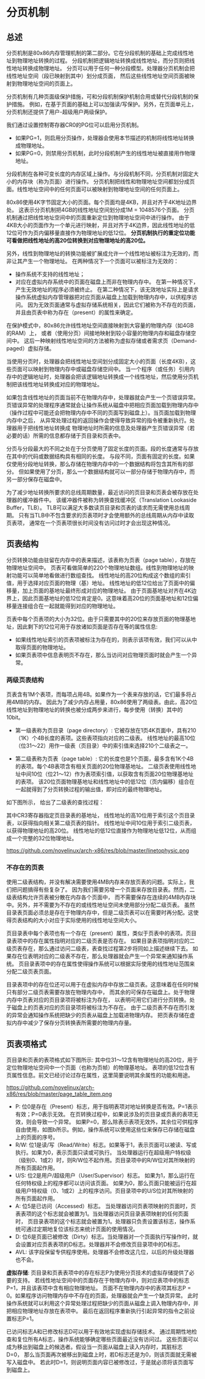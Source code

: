 分页机制
================================================================================

总述
--------------------------------------------------------------------------------

分页机制是80x86内存管理机制的第二部分。它在分段机制的基础上完成线性地址到物理地址转换的过程。
分段机制把逻辑地址转换成线性地址，而分页则把线性地址转换成物理地址。
分页可以用于任何一种分段模型。处理器分页机制会把线性地址空间（段已映射到其中）划分成页面，
然后这些线性地址空间页面被映射到物理地址空间的页面上。

分页机制有几种页面级保护措施，可和分段机制保护机制合用或替代分段机制的保护措施。
例如，在基于页面的基础上可以加强读/写保护。另外，在页面单元上，分页机制还提供了用户-超级用户两级保护。

我们通过设置控制寄存器CR0的PG位可以启用分页机制。

* 如果PG=1，则启用分页操作，处理器会使用本节描述的机制将线性地址转换成物理地址。
* 如果PG=0，则禁用分页机制，此时分段机制产生的线性地址被直接用作物理地址。

分段机制在各种可变长度的内存区域上操作。与分段机制不同，分页机制对固定大小的内存块（称为页面）进行操作。
分页机制把线性和物理地址空间都划分成页面。线性地址空间中的任何页面可以被映射到物理地址空间的任何页面上。

80x86使用4K字节固定大小的页面。每个页面均是4KB，并且对齐于4K地址边界处。
这表示分页机制把4GB的线性地址空间划分成1M = 1048576个页面。
分页机制通过把线性地址空间中的页面重新定位到物理地址空间中进行操作。
由于4KB大小的页面作为一个单元进行映射，并且对齐于4K边界，因此线性地址的低12位可作为页内偏移量直接作为物理地址的低12位。
**分页机制执行的重定位功能可看做把线性地址的高20位转换到对应物理地址的高20位。**

另外，线性到物理地址的转换功能被扩展成允许一个线性地址被标注为无效的，而非让其产生一个物理地址。
在两种情况下一个页面可以被标注为无效的：
* 操作系统不支持的线性地址；
* 对应在虚拟内存系统中的页面在磁盘上而非在物理内存中。
在第一种情况下，产生无效地址的程序必须被终止。
在第二种情况下，该无效地址实际上是请求操作系统虚拟内存管理器把对应页面从磁盘上加载到物理内存中，以供程序访问。
因为无效页面通常与虚拟存储系统相关，因此它们被称为不存在的页面，并且由页表中称为存在（present）的属性来确定。

在保护模式中，80x86允许线性地址空间直接映射到大容量的物理内存（如4GB的RAM）上，
或者（使用分页）间接地映射到较小容量的物理内存和磁盘存储空间中。
这后一种映射线性地址空间的方法被称为虚拟存储或者需求页（Demand-paged）虚拟存储。

当使用分页时，处理器会把线性地址空间划分成固定大小的页面（长度4KB），这些页面可以映射到物理内存中或磁盘存储空间中。
当一个程序（或任务）引用内存中的逻辑地址时，处理器会把该逻辑地址转换成一个线性地址，然后使用分页机制把该线性地址转换成对应的物理地址。

如果包含线性地址的页面当前不在物理内存中，处理器就会产生一个页错误异常。
页错误异常的处理程序通常就会让操作系统从磁盘中把相应页面加载到物理内存中
（操作过程中可能还会把物理内存中不同的页面写到磁盘上）。当页面加载到物理内存中之后，
从异常处理过程的返回操作会使得导致异常的指令被重新执行。处理器用于把线性地址转换成
物理地址时所需的信息及处理器产生页错误异常（若必要的话）所需的信息都存储于页目录和页表中。

分页与分段最大的不同之处在于分页使用了固定长度的页面。段的长度通常与存放在其中的代码或数据结构具有相同的长度。
与段不同，页面有固定的长度。如果仅使用分段地址转换，那么存储在物理内存中的一个数据结构将包含其所有的部分。
但如果使用了分页，那么一个数据结构就可以一部分存储于物理内存中，而另一部分保存在磁盘中。

为了减少地址转换所要求的总线周期数量，最近访问的页目录和页表会被存放在处理器的缓冲器件中。
该缓冲器件被称为转换查找缓冲区（Translation Lookaside Buffer，TLB）。
TLB可以满足大多数读页目录和页表的请求而无需使用总线周期。
只有当TLB中不包含要求的页表项时才会使用额外的总线周期从内存中读取页表项，
通常在一个页表项很长时间没有访问过时才会出现这种情况。

页表结构
--------------------------------------------------------------------------------

分页转换功能由驻留在内存中的表来描述，该表称为页表（page table），存放在物理地址空间中。
页表可看做简单的220个物理地址数组。线性到物理地址的映射功能可以简单地看做进行数组查找。
线性地址的高20位构成这个数组的索引值，用于选择对应页面的物理（基）地址。
线性地址的低12位给出了页面中的偏移量，加上页面的基地址最终形成对应的物理地址。
由于页面基地址对齐在4K边界上，因此页面基地址的低12位肯定是0。这意味着高20位的页面基地址和12位偏移量连接组合在一起就能得到对应的物理地址。

页表中每个页表项的大小为32位。由于只需要其中的20位来存放页面的物理基地址，因此剩下的12位可用于存放诸如页面是否存在等的属性信息:
* 如果线性地址索引的页表项被标注为存在的，则表示该项有效，我们可以从中取得页面的物理地址。
* 如果页表项中信息表明页不存在，那么当访问对应物理页面时就会产生一个异常。

### 两级页表结构

页表含有1M个表项，而每项占用4B。如果作为一个表来存放的话，它们最多将占用4MB的内存。
因此为了减少内存占用量，80x86使用了两级表。由此，高20位线性地址到物理地址的转换也被分成两步来进行，每步使用（转换）其中的10bit。

* 第一级表称为页目录（page directory）:
  它被存放在1页4K页面中，具有210（1K）个4B长度的表项。这些表项指向对应的二级表。
  线性地址的最高10位（位31～22）用作一级表（页目录）中的索引值来选择210个二级表之一。

* 第二级表称为页表（page table）:
  它的长度也是1个页面，最多含有1K个4B的表项。每个4B表项含有相关页面的20位物理基地址。
  二级页表使用线性地址中间10位（位21～12）作为表项索引值，以获取含有页面20位物理基地址的表项。
  该20位页面物理基地址和线性地址中的低12位（页内偏移）组合在一起就得到了分页转换过程的输出值，即对应的最终物理地址。

如下图所示， 给出了二级表的查找过程：

其中CR3寄存器指定页目录表的基地址， 线性地址的高10位用于索引这个页目录表，以获得指向相关第二级页表的指针。
线性地址中间10位用于索引二级页表，以获得物理地址的高20位。
线性地址的低12位直接作为物理地址低12位，从而组成一个完整的32位物理地址。

https://github.com/novelinux/arch-x86/res/blob/master/linetophysic.png

### 不存在的页表

使用二级表结构，并没有解决需要使用4MB内存来存放页表的问题。实际上，我们把问题搞得有些复杂了。
因为我们需要另增一个页面来存放目录表。然而，二级表结构允许页表被分散在内存各个页面中，
而不需要保存在连续的4MB内存块中。另外，并不需要为不存在的或线性地址空间未使用部分分配二级页表。
虽然目录表页面必须总是存在于物理内存中，但是二级页表可以在需要时再分配。这使得页表结构的大小对应于实际使用的线性地址空间大小。

页目录表中每个表项也有一个存在（present）属性，类似于页表中的表项。页目录表项中的存在属性指明对应的二级页表是否存在。
如果目录表项指明对应的二级页表存在，那么通过访问二级表，表查找过程第2步将同如上描述继续下去。
如果存在位表明对应的二级表不存在，那么处理器就会产生一个异常来通知操作系统。
页目录表项中的存在属性使得操作系统可以根据实际使用的线性地址范围来分配二级页表页面。

目录表项中的存在位还可以用于在虚拟内存中存放二级页表。这意味着在任何时候只有部分二级页表需要存放在物理内存中，
而其余的可保存在磁盘上。处于物理内存中页表对应的页目录项将被标注为存在，
以表明可用它们进行分页转换。处于磁盘上的页表对应的页目录项将被标注为不存在。
由于二级页表不存在而引发的异常会通知操作系统把缺少的页表从磁盘上加载进物理内存。
把页表存储在虚拟内存中减少了保存分页转换表所需要的物理内存量。

页表项格式
--------------------------------------------------------------------------------

页目录和页表的表项格式如下图所示:
其中位31～12含有物理地址的高20位，用于定位物理地址空间中一个页面（也称为页帧）的物理基地址。
表项的低12位含有页属性信息。前文已经讨论过存在属性，这里简要说明其余属性的功能和用途。

https://github.com/novelinux/arch-x86/res/blob/master/page_table_item.png

* P: 位0是存在（Present）标志，用于指明表项对地址转换是否有效。P=1表示有效；P=0表示无效。
     在页转换过程中，如果说涉及的页目录或页表的表项无效，则会导致一个异常。
     如果P=0，那么除表示表项无效外，其余位可供程序自由使用，如图b所示。例如，操作系统可以使用这些位来保存已存储在磁盘上的页面的序号。
* R/W: 位1是读/写（Read/Write）标志。如果等于1，表示页面可以被读、写或执行。如果为0，表示页面只读或可执行。
     当处理器运行在超级用户特权级（级别0、1或2）时，则R/W位不起作用。页目录项中的R/W位对其所映射的所有页面起作用。
* U/S: 位2是用户/超级用户（User/Supervisor）标志。
     如果为1，那么运行在任何特权级上的程序都可以访问该页面。
     如果为0，那么页面只能被运行在超级用户特权级（0、1或2）上的程序访问。页目录项中的U/S位对其所映射的所有页面起作用。
* A: 位5是已访问（Accessed）标志。
     当处理器访问页表项映射的页面时，页表表项的这个标志就会被置为1。当处理器访问页目录表项映射的任何页面时，
     页目录表项的这个标志就会被置为1。处理器只负责设置该标志，操作系统可通过定期地复位该标志来统计页面的使用情况。
* D: 位6是页面已被修改（Dirty）标志。当处理器对一个页面执行写操作时，就会设置对应页表表项的D标志。处理器并不会修改页目录项中的D标志。
* AVL: 该字段保留专供程序使用。处理器不会修改这几位，以后的升级处理器也不会。

**虚拟存储**:
页目录和页表表项中的存在标志P为使用分页技术的虚拟存储提供了必要的支持。
若线性地址空间中的页面存在于物理内存中，则对应表项中的标志P=1，并且该表项中含有相应物理地址。
页面不在物理内存中的表项其标志P = 0。如果程序访问物理内存中不存在的页面，处理器就会产生一个缺页异常。
此时操作系统就可以利用这个异常处理过程把缺少的页面从磁盘上调入物理内存中，并把相应物理地址存放在表项中。
最后在返回程序重新执行引起异常的指令之前设置标志P=1。

已访问标志A和已修改标志D可以用于有效地实现虚拟存储技术。
通过周期性地检查和复位所有A标志，操作系统能够确定哪些页面最近没有访问过。
这些页面可以成为移出到磁盘上的候选者。假设当一页面从磁盘上读入内存时，其脏标志D=0，
那么当页面再次被移出到磁盘上时，若D标志还是为0，则该页面就无需被写入磁盘中。
若此时D=1，则说明页面内容已被修改过，于是就必须将该页面写到磁盘上。